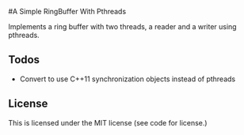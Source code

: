 #A Simple RingBuffer With Pthreads

Implements a ring buffer with two threads, a reader and a writer using pthreads.

## Todos

- Convert to use C++11 synchronization objects instead of pthreads

## License

This is licensed under the MIT license (see code for license.)